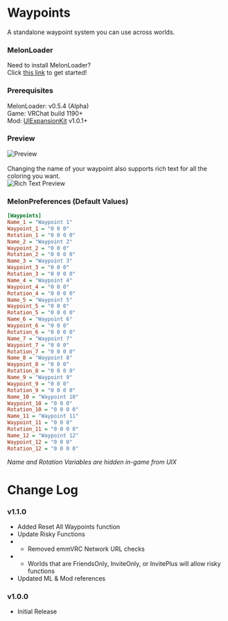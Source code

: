 # Waypoints
A standalone waypoint system you can use across worlds.

### MelonLoader
Need to install MelonLoader?<br>
Click [this link](https://melonwiki.xyz/) to get started!

### Prerequisites
MelonLoader: v0.5.4 (Alpha)<br>
Game: VRChat build 1190+<br>
Mod: [UIExpansionKit](https://github.com/knah/VRCMods) v1.0.1+

### Preview
<img src="https://mintlily.lgbt/img/upload/gcYUIB1eZImC.jpg" alt="Preview" /><br /><br />
Changing the name of your waypoint also supports rich text for all the coloring you want.<br />
<img src="https://mintlily.lgbt/img/upload/PbNCjSnZUwUX.png" alt="Rich Text Preview" />

### MelonPreferences (Default Values)
```ini
[Waypoints]
Name_1 = "Waypoint 1"
Waypoint_1 = "0 0 0"
Rotation_1 = "0 0 0 0"
Name_2 = "Waypoint 2"
Waypoint_2 = "0 0 0"
Rotation_2 = "0 0 0 0"
Name_3 = "Waypoint 3"
Waypoint_3 = "0 0 0"
Rotation_3 = "0 0 0 0"
Name_4 = "Waypoint 4"
Waypoint_4 = "0 0 0"
Rotation_4 = "0 0 0 0"
Name_5 = "Waypoint 5"
Waypoint_5 = "0 0 0"
Rotation_5 = "0 0 0 0"
Name_6 = "Waypoint 6"
Waypoint_6 = "0 0 0"
Rotation_6 = "0 0 0 0"
Name_7 = "Waypoint 7"
Waypoint_7 = "0 0 0"
Rotation_7 = "0 0 0 0"
Name_8 = "Waypoint 8"
Waypoint_8 = "0 0 0"
Rotation_8 = "0 0 0 0"
Name_9 = "Waypoint 9"
Waypoint_9 = "0 0 0"
Rotation_9 = "0 0 0 0"
Name_10 = "Waypoint 10"
Waypoint_10 = "0 0 0"
Rotation_10 = "0 0 0 0"
Name_11 = "Waypoint 11"
Waypoint_11 = "0 0 0"
Rotation_11 = "0 0 0 0"
Name_12 = "Waypoint 12"
Waypoint_12 = "0 0 0"
Rotation_12 = "0 0 0 0"
```
<i>Name and Rotation Variables are hidden in-game from UIX</i>

# Change Log
### v1.1.0
- Added Reset All Waypoints function
- Update Risky Functions
- - Removed emmVRC Network URL checks
- - Worlds that are FriendsOnly, InviteOnly, or InvitePlus will allow risky functions
- Updated ML & Mod references

### v1.0.0
- Initial Release<br>